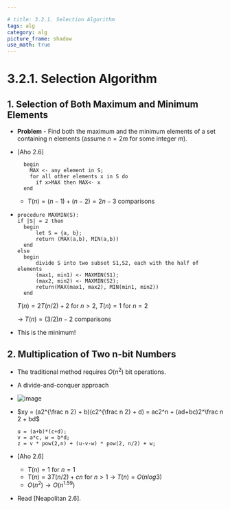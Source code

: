 ```yaml
---

# title: 3.2.1. Selection Algorithm
tags: alg
category: alg
picture_frame: shadow
use_math: true
---
```



# 3.2.1. Selection Algorithm

## 1. Selection of Both Maximum and Minimum Elements

- **Problem**  - Find both the maximum and the minimum elements of a set containing n elements (assume $n = 2m$ for some integer $m$).

- [Aho 2.6]
  ```
    begin
      MAX <- any element in S;
      for all other elements x in S do
        if x>MAX then MAX<- x
    end
    ```
  - $T(n) = (n-1) + (n-2) = 2n-3$ comparisons


- ```
  procedure MAXMIN(S):
  if |S| = 2 then
  	begin
  		let S = {a, b};
  		return (MAX(a,b), MIN(a,b))
  	end
  else
  	begin
  		divide S into two subset S1,S2, each with the half of elements
  		(max1, min1) <- MAXMIN(S1);
  		(max2, min2) <- MAXMIN(S2);
  		return(MAX(max1, max2), MIN(min1, min2))
  	end
  ```

  $T(n) = 2T(n/2) + 2$ for $n > 2$, $T(n) = 1$ for $n = 2$

  → $T(n) = (3/2)n - 2$ comparisons

- This is the minimum!

## 2. Multiplication of Two n-bit Numbers

- The traditional method requires $O(n^2)$ bit operations.
- A divide-and-conquer approach

- ![image](https://user-images.githubusercontent.com/46957634/122671162-4f778d00-d200-11eb-83b9-5f6cce938ced.png)


- $xy = (a2^{\frac n 2} + b)(c2^{\frac n 2} + d) = ac2^n + (ad+bc)2^\frac n 2 + bd$

  ```
  u = (a+b)*(c+d);
  v = a*c, w = b*d;
  z = v * pow(2,n) + (u-v-w) * pow(2, n/2) + w;
  ```

- [Aho 2.6]
  - $T(n) = 1$ for $n = 1$
  - $T(n) = 3T(n/2) + cn$ for $n > 1$
    → $T(n) = O(nlog3)$
  - $O(n^2) → O(n^{1.59})$

- Read [Neapolitan 2.6].
